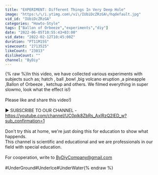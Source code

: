 ```yaml
---
title: "EXPERIMENT: Different Things In Very Deep Hole"
image: "https:\/\/i.ytimg.com\/vi\/IUbiDcZRzGA\/hqdefault.jpg"
vid_id: "IUbiDcZRzGA"
categories: "Howto-Style"
tags: ["Ballon of Orbeeze","experiments","diy"]
date: "2022-06-05T10:55:43+03:00"
vid_date: "2022-02-12T10:45:00Z"
duration: "PT11M15S"
viewcount: "2713525"
likeCount: "23013"
dislikeCount: ""
channel: "ByDiy"
---
```

{% raw %}In this video, we have collected various experiments with subjects such as; hatch , ball ,bowl ,big volcano eruption ,a pineapple ,Ballon of Orbeeze , ketchup and others. We filmed everything in super slowmo, look what the effect is!)<br /><br />Please like and share this video!)<br /><br />► SUBSCRIBE TO OUR CHANNEL - <a rel="nofollow" target="blank" href="https://youtube.com/channel/UC0plk8ZbRs_AxIRzQ2lED_w?sub_confirmation=1">https://youtube.com/channel/UC0plk8ZbRs_AxIRzQ2lED_w?sub_confirmation=1</a><br /><br />Don't try this at home, we're just doing this for education to show what happends.<br />This channel is scientific and educational and we are professionals in our field with special education.<br /><br />For cooperation, write to ByDiyCompany@gmail.com<br /><br />#UnderGround#UnderIce#UnderWater{% endraw %}
